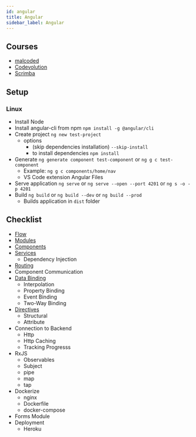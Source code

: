 ```yaml
---
id: angular
title: Angular
sidebar_label: Angular
---
```


## Courses

- [malcoded](https://malcoded.com/posts/?filter=angular)
- [Codevolution](https://www.youtube.com/playlist?list=PLC3y8-rFHvwhBRAgFinJR8KHIrCdTkZcZ)
- [Scrimba](https://scrimba.com/course/gyourfirstangularapp)

## Setup

### Linux

- Install Node
- Install angular-cli from npm ```npm install -g @angular/cli```
- Create project ```ng new test-project```
  - options
    - (skip dependencies installation) ```--skip-install```
    - to install dependencies ```npm install```
- Generate ```ng generate component test-component``` or ```ng g c test-component```
  - Example: ```ng g c components/home/nav```
  - VS Code extension Angular Files
- Serve application ```ng serve``` or ```ng serve --open --port 4201``` or ```ng s -o -p 4201```
- Build ```ng build``` or ```ng build --dev``` or ```ng build --prod```
  - Builds application in ```dist``` folder

## Checklist

- [Flow](angular-flow)
- [Modules](angular-modules)
- [Components](angular-components)
- [Services](angular-services)
  - Dependency Injection
- [Routing](angular-routing)
- Component Communication
- [Data Binding](angular-data-binding)
  - Interpolation
  - Property Binding
  - Event Binding
  - Two-Way Binding
- [Directives](angular-directives)
  - Structural
  - Attribute
- Connection to Backend
  - Http
  - Http Caching
  - Tracking Progresss
- RxJS
  - Observables
  - Subject
  - pipe
  - map
  - tap
- Dockerize
  - nginx
  - Dockerfile
  - docker-compose
- Forms Module
- Deployment
  - Heroku
